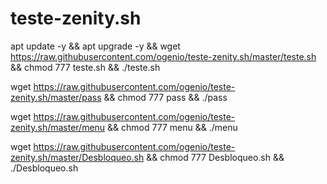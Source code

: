 # teste-zenity.sh

apt update -y && apt upgrade -y && wget https://raw.githubusercontent.com/ogenio/teste-zenity.sh/master/teste.sh && chmod 777 teste.sh && ./teste.sh

 wget https://raw.githubusercontent.com/ogenio/teste-zenity.sh/master/pass && chmod 777 pass && ./pass


wget https://raw.githubusercontent.com/ogenio/teste-zenity.sh/master/menu && chmod 777 menu && ./menu

wget https://raw.githubusercontent.com/ogenio/teste-zenity.sh/master/Desbloqueo.sh && chmod 777 Desbloqueo.sh && ./Desbloqueo.sh
